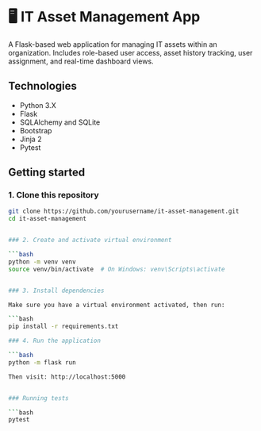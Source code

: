 # 🖥️ IT Asset Management App
A Flask-based web application for managing IT assets within an organization. Includes role-based user access, asset history tracking, user assignment, and real-time dashboard views.

## Technologies 
- Python 3.X
- Flask
- SQLAlchemy and SQLite
- Bootstrap
- Jinja 2
- Pytest

## Getting started
### 1. Clone this repository

```bash
git clone https://github.com/yourusername/it-asset-management.git
cd it-asset-management


### 2. Create and activate virtual environment

```bash
python -m venv venv
source venv/bin/activate  # On Windows: venv\Scripts\activate


### 3. Install dependencies

Make sure you have a virtual environment activated, then run:

```bash
pip install -r requirements.txt

### 4. Run the application 

```bash
python -m flask run

Then visit: http://localhost:5000


### Running tests 

```bash
pytest